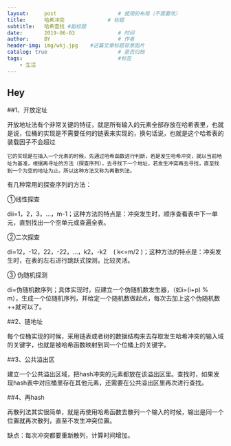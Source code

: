 ```yaml
---
layout:     post                    # 使用的布局（不需要改）
title:      哈希冲突              # 标题 
subtitle:   哈希查找 #副标题
date:       2019-06-03              # 时间
author:     BY                      # 作者
header-img: img/wkj.jpg    #这篇文章标题背景图片
catalog: true                       # 是否归档
tags:                               #标签
    - 生活
---
```


## Hey

##1、开放定址

开放地址法有个非常关键的特征，就是所有输入的元素全部存放在哈希表里，也就是说，位桶的实现是不需要任何的链表来实现的，换句话说，也就是这个哈希表的装载因子不会超过
    
    它的实现是在插入一个元素的时候，先通过哈希函数进行判断，若是发生哈希冲突，就以当前地址为基准，根据再寻址的方法（探查序列），去寻找下一个地址，若发生冲突再去寻找，直至找到一个为空的地址为止。所以这种方法又称为再散列法。

有几种常用的探查序列的方法：

①线性探查

dii=1，2，3，…，m-1；这种方法的特点是：冲突发生时，顺序查看表中下一单元，直到找出一个空单元或查遍全表。

②二次探查

di=12，-12，22，-22，…，k2，-k2    ( k<=m/2 )；这种方法的特点是：冲突发生时，在表的左右进行跳跃式探测，比较灵活。

③ 伪随机探测

di=伪随机数序列；具体实现时，应建立一个伪随机数发生器，（如i=(i+p) % m），生成一个位随机序列，并给定一个随机数做起点，每次去加上这个伪随机数++就可以了。

##2、链地址

每个位桶实现的时候，采用链表或者树的数据结构来去存取发生哈希冲突的输入域的关键字，也就是被哈希函数映射到同一个位桶上的关键字。

##3、公共溢出区

建立一个公共溢出区域，把hash冲突的元素都放在该溢出区里。查找时，如果发现hash表中对应桶里存在其他元素，还需要在公共溢出区里再次进行查找。

##4、再hash

再散列法其实很简单，就是再使用哈希函数去散列一个输入的时候，输出是同一个位置就再次散列，直至不发生冲突位置。

缺点：每次冲突都要重新散列，计算时间增加。
